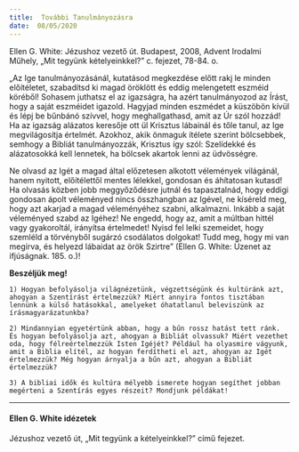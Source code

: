 ```yaml
---
title:  További Tanulmányozásra
date:  08/05/2020
---
```


Ellen G. White: Jézushoz vezető út. Budapest, 2008, Advent Irodalmi Műhely, „Mit tegyünk kételyeinkkel?” c. fejezet, 78-84. o.

„Az Ige tanulmányozásánál, kutatásod megkezdése előtt rakj le minden előítéletet, szabadítsd ki magad öröklött és eddig melengetett eszméid köréből! Sohasem juthatsz el az igazságra, ha azért tanulmányozod az Írást, hogy a saját eszméidet igazold. Hagyjad minden eszmédet a küszöbön kívül és lépj be bűnbánó szívvel, hogy meghallgathasd, amit az Úr szól hozzád! Ha az igazság alázatos keresője ott ül Krisztus lábainál és tőle tanul, az Ige megvilágosítja értelmét. Azokhoz, akik önmaguk ítélete szerint bölcsebbek, semhogy a Bibliát tanulmányozzák, Krisztus így szól: Szelídekké és alázatosokká kell lennetek, ha bölcsek akartok lenni az üdvösségre.

Ne olvasd az Igét a magad által előzetesen alkotott vélemények világánál, hanem nyitott, előítélettől mentes lélekkel, gondosan és áhítatosan kutasd! Ha olvasás közben jobb meggyőződésre jutnál és tapasztalnád, hogy eddigi gondosan ápolt véleményed nincs összhangban az Igével, ne kíséreld meg, hogy azt akarjad a magad véleményéhez szabni, alkalmazni. Inkább a saját véleményed szabd az Igéhez! Ne engedd, hogy az, amit a múltban hittél vagy gyakoroltál, irányítsa értelmedet! Nyisd fel lelki szemeidet, hogy szemléld a törvényből sugárzó csodálatos dolgokat! Tudd meg, hogy mi van megírva, és helyezd lábaidat az örök Szirtre” (Ellen G. White: Üzenet az ifjúságnak. 185. o.)!

**Beszéljük meg!**

`1) Hogyan befolyásolja világnézetünk, végzettségünk és kultúránk azt, ahogyan a Szentírást értelmezzük? Miért annyira fontos tisztában lennünk a külső hatásokkal, amelyeket óhatatlanul beleviszünk az írásmagyarázatunkba?`

`2) Mindannyian egyetértünk abban, hogy a bűn rossz hatást tett ránk. És hogyan befolyásolja azt, ahogyan a Bibliát olvassuk? Miért vezethet oda, hogy félreértelmezzük Isten Igéjét? Például ha olyasmire vágyunk, amit a Biblia elítél, az hogyan ferdítheti el azt, ahogyan az Igét értelmezzük? Még hogyan árnyalja a bűn azt, ahogyan a Bibliát értelmezzük?`

`3) A bibliai idők és kultúra mélyebb ismerete hogyan segíthet jobban megérteni a Szentírás egyes részeit? Mondjunk példákat!`

---

#### Ellen G. White idézetek

Jézushoz vezető út, „Mit tegyünk a kételyeinkkel?” című fejezet.


